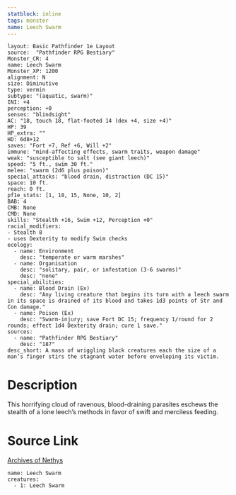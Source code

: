 ```yaml
---
statblock: inline
tags: monster
name: Leech Swarm
---
```

```statblock
layout: Basic Pathfinder 1e Layout
source:  "Pathfinder RPG Bestiary"
Monster_CR: 4
name: Leech Swarm
Monster_XP: 1200
alignment: N
size: Diminutive
type: vermin
subtype: "(aquatic, swarm)"
INI: +4
perception: +0
senses: "blindsight"
AC: "18, touch 18, flat-footed 14 (dex +4, size +4)"
HP: 39
HP_extra: ""
HD: 6d8+12
saves: "Fort +7, Ref +6, Will +2"
immune: "mind-affecting effects, swarm traits, weapon damage"
weak: "susceptible to salt (see giant leech)"
speed: "5 ft., swim 30 ft."
melee: "swarm (2d6 plus poison)"
special_attacks: "blood drain, distraction (DC 15)"
space: 10 ft.
reach: 0 ft.
pf1e_stats: [1, 18, 15, None, 10, 2]
BAB: 4
CMB: None
CMD: None
skills: "Stealth +16, Swim +12, Perception +0"
racial_modifiers:
- Stealth 8
- uses Dexterity to modify Swim checks
ecology:
  - name: Environment
    desc: "temperate or warm marshes"
  - name: Organisation
    desc: "solitary, pair, or infestation (3-6 swarms)"
    desc: "none"
special_abilities:
  - name: Blood Drain (Ex)
    desc: "Any living creature that begins its turn with a leech swarm in its space is drained of its blood and takes 1d3 points of Str and Con damage."
  - name: Poison (Ex)
    desc: "Swarm-injury; save Fort DC 15; frequency 1/round for 2 rounds; effect 1d4 Dexterity drain; cure 1 save."
sources:
  - name: "Pathfinder RPG Bestiary"
    desc: "187"
desc_short: A mass of wriggling black creatures each the size of a man’s finger stirs the stagnant water before enveloping its victim.
```
# Description
This horrifying cloud of ravenous, blood-draining parasites eschews the stealth of a lone leech’s methods in favor of swift and merciless feeding.
# Source Link
[Archives of Nethys](https://aonprd.com/MonsterDisplay.aspx?ItemName=Leech%20Swarm)
```encounter-table
name: Leech Swarm
creatures:
  - 1: Leech Swarm
```
